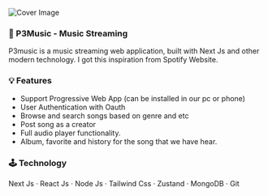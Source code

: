 ![Cover Image](https://github.com/petersahanaya/music-app/assets/114085979/d135012e-8cc2-4c13-8954-44a1d7646cce)

### 🎵 P3Music - Music Streaming 
P3music is a music streaming web application, built with Next Js and other modern technology. I got this inspiration from Spotify Website.

### 💡 Features
* Support Progressive Web App (can be installed in our pc or phone)
* User Authentication with Oauth 
* Browse and search songs based on genre and etc
* Post song as a creator
* Full audio player functionality.
* Album, favorite and history for the song that we have hear.

### 🕹️ Technology 
Next Js · React Js · Node Js · Tailwind Css · Zustand · MongoDB · Git
